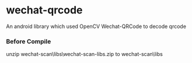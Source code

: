 # wechat-qrcode
An android library which used OpenCV Wechat-QRCode to decode qrcode

### Before Compile
unzip wechat-scan\libs\wechat-scan-libs.zip to wechat-scan\libs
